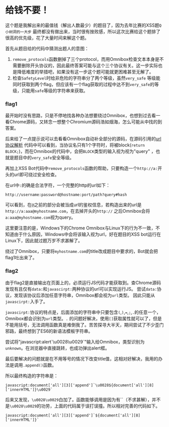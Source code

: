 # 给钱不要！

这个题是我解出来的最值钱（解出人数最少）的题目了，因为去年比赛的XSS题`Q小树洞的一大步`
最终都没有做出来，当时很有挫败感，所以这次比赛给这个题排了很高的优先级，花了大量时间来解这个题。

首先从题目给的代码中猜测出题人的意图：

1. `remove_protocols`函数删掉了三个protocol，而用Omnibox检查文本本身是不需要删除开头协议的，因此最终答案可能与这个三个协议有关。这一步实际也是降低难度的举措吧，如果没有这一步这个题可能就更困难甚至无解了。
2. 检查`SafetyLevel`时给非危险的字符串分了两个等级，虽然`very_safe`
   等级能同时获取到两个flag，但应该有一个flag获取的过程中达不到`very_safe`的等级，只能用`safe`等级的字符串来获取。

### flag1

最开始时没有思路，只是不停地找各种办法想要绕过Omnibox，也想到过去看一看Chrome源码，又转念一想整个Chromium源码浩如烟海，怎么可能从中找的到答案。

后来给了一点提示说可以去看看Omnibox自动补全部分的源码，在源码引用的[url协议解析](https://github.com/chromium/chromium/blob/43ee6482789da272b06680445d57e4ce9297cc86/chrome/browser/external_protocol/external_protocol_handler.cc#L332)
代码中可以看到，当协议名只有1个字符时，将被block(`return BLOCK;`)，而在Omnibox的代码中，会把`BLOCK`类型的输入视为视为"query"
，也就是题目中的`very_safe`安全等级。

再加上XSS Bot代码中`remove_protocols`函数的帮助，只要构造一个`http://a:`开头的url即可绕过安全检查。

在url中`:`的确是合法字符，一个完整的http的url如下：

```
http://username:password@hostname:port/path?query#hash
```

可以看到，在`@`之前的部分会被当成url的鉴权信息，若构造出来的url是`http://a:aaa@myhostname.com`，在去掉开头的`http://`
之后Omnibox会将`a:aaa@myhostname.com`视为query。

这里要注意的是，Windows下的Chrome Omnibox与Linux下的行为不一致，不知道由于什么原因，Windows中会将该输入视为url，好在题目的XSS
bot运行在Linux下，因此就过题万岁不求甚解了。

绕过了Omnibox，只要将`myhostname.com`的title改成题目中要求的，Bot就会把flag1吐出来了。

### flag2

由于flag2是直接输出在页面上的，必须运行JS代码才能获取到。查Chrome源码发现有且仅有`data:`和`javascirpt:`两种协议的url可以实现运行JS。
尝试`data:`协议，发现该协议后添加任意字符串，Omnibox都会视为`url`类型。
因此只能从`javascirpt:`入手了。

`javascirpt:`协议的特点是，后面添加的字符串中只要包含`(`,`)`,`=`,`;`,`.`的任意一个，Omnibox都会识别为`url`类型。`.`
的问题好解决，使用`[]`获取属性就可以了，但是不能用括号，无法调用函数真是难倒我了。苦苦探寻大半天，期间尝试了不少歪门邪路，最终想到了ES6的新语法模板字符串。

尝试将"javascript:alert\`\u0028\u0029\`"输入给Omnibox，类型识别为`unknown`。在浏览器中直接跳转，也成功弹出alert框。

最后要解决的问题就是在不用等号的情况下改变title值，这相对好解决，我用的办法是调用`.append()`函数。

所以最终构造的字符串是：

```
javascript:document['all'][3]['append']`\u0028${document['all'][8]['innerHTML']}\u0029`
```

后来又发现，`\u0028\u0029`白加了。函数能够调用是因为有\`\`（不求甚解），并不是`\u0028\u0029`的功劳，上面的代码属于误打误撞。所以相对完善的代码如下。

```
javascript:document['all'][3]['append']`${document['all'][8]['innerHTML']}`
```
